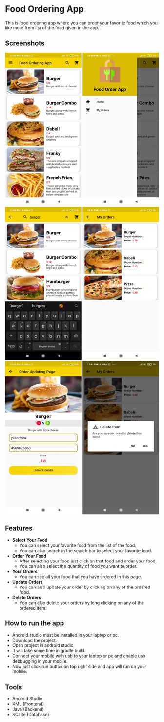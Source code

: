 # Food Ordering App
This is food ordering app where you can order your favorite food which you like more from list of the food given in the app.

## Screenshots
<!-- To set multiple images in grid view -->
<p align="center">
  <img src="/Images/Screenshot_1.jpg" width="250" height="500"/>
  <img src="/Images/Screenshot_2.jpg" width="250" height="500"/>
  <img src="/Images/Screenshot_3.jpg" width="250" height="500"/>
  <img src="/Images/Screenshot_4.jpg" width="250" height="500"/>
  <img src="/Images/Screenshot_5.jpg" width="250" height="500"/>
  <img src="/Images/Screenshot_6.jpg" width="250" height="500"/>
</p>

## Features
- <b>Select Your Food</b>
  - You can select your favorite food from the list of the food.
  - You can also search in the search bar to select your favorite food.
- <b>Order Your Food</b>
  - After selecting your food just click on that food and order your food.
  - You can also select the quantity of food you want to order.
- <b>Your Orders</b>
  - You can see all your food that you have ordered in this page.
- <b>Update Orders</b>
  - You can also update your order by clicking on any of the ordered food.
- <b>Delete Orders</b>
  - You can also delete your orders by long clicking on any of the ordered item.

## How to run the app
- Android studio must be installed in your laptop or pc.
- Download the project.
- Open project in android studio.
- It will take some time in gradle build.
- Connect your mobile with usb to your laptop or pc and enable usb debbugging in your mobile.
- Now just click run button on top right side and app will run on your mobile.

## Tools
- Android Studio
- XML (Frontend)
- Java (Backend)
- SQLite (Database)
